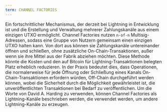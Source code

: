 ```yaml
---
term: CHANNEL FACTORIES
---
```


Ein fortschrittlicher Mechanismus, der derzeit bei Lightning in Entwicklung ist und die Erstellung und Verwaltung mehrerer Zahlungskanäle aus einem einzigen UTXO ermöglicht. Channel Factories nutzen `n-of-n` Multisig-Adressen, sodass eine Gruppe von Nutzern gemeinsam einen einzigen UTXO halten kann. Von dort aus können sie Zahlungskanäle untereinander öffnen und schließen, ohne zusätzliche On-Chain-Transaktionen, außer wenn sie ihre Mittel aus der Fabrik abziehen möchten. Diese Methode könnte die Kosten und den auf Bitcoin für Lightning-Transaktionen belegten Platz erheblich reduzieren. In der Praxis bedeutet dies, dass Operationen, die normalerweise für jede Öffnung oder Schließung eines Kanals On-Chain-Transaktionen erfordern würden, Off-Chain durchgeführt werden können, wobei die Sicherheit durch die Möglichkeit gewährleistet ist, die unveröffentlichten Transaktionen bei Bedarf zu veröffentlichen. Um die Worte von David A. Harding zu verwenden, können Channel Factories als Lightning-Kanäle beschrieben werden, die verwendet werden, um andere Lightning-Kanäle zu erzeugen.